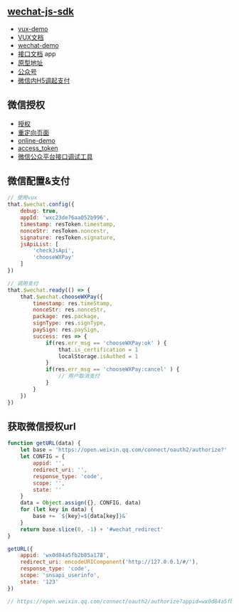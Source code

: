 ## [wechat-js-sdk](https://mp.weixin.qq.com/)

+   [vux-demo](https://vux.li/demos/v2/?x-page=v2-doc-home#/component/toast)
+   [VUX文档](https://vux.li/#/zh-CN/components?id=tabbar)
+   [wechat-demo](http://203.195.235.76/jssdk/#menu-pay)
+   [接口文档](http://doc.padmom.com/) app
+   [原型地址](http://ifqbn1.axshare.com/#g=1&p=认证)
+   [公众号](https://pay.weixin.qq.com/wiki/doc/api/jsapi.php?chapter=7_1)
+   [微信内H5调起支付](https://pay.weixin.qq.com/wiki/doc/api/jsapi.php?chapter=7_7)

## 微信授权

- [授权](https://open.weixin.qq.com/connect/oauth2/authorize?appid=wxc23de76aa052b996&redirect_uri=http%3A%2F%2Fhooli.padmom.com%2Fredirect&response_type=code&scope=snsapi_userinfo&state=STATE#wechat_redirect)
- [重定向页面](http://hooli.padmom.com/#/login?code=08183V7J05F1Dj2lH86J0HOK7J083V7T&state=STATE#/)
- [online-demo](http://203.195.235.76/jssdk/)
- [access_token](https://mp.weixin.qq.com/wiki?t=resource/res_main&id=mp1421140183)
- [微信公众平台接口调试工具](https://mp.weixin.qq.com/debug/)


## 微信配置&支付

```js
// 使用vux
that.$wechat.config({
	debug: true,
	appId: 'wxc23de76aa052b996',
	timestamp: resToken.timestamp,
	nonceStr: resToken.noncestr,
	signature: resToken.signature,
	jsApiList: [
		'checkJsApi',
		'chooseWXPay'
	]
})

// 调用支付
that.$wechat.ready(() => {
	that.$wechat.chooseWXPay({
		timestamp: res.timeStamp,
		nonceStr: res.nonceStr,
		package: res.package,
		signType: res.signType,
		paySign: res.paySign,
		success: res => {
			if(res.err_msg == 'chooseWXPay:ok' ) {
				that.is_certification = 1
				localStorage.isAuthed = 1
			}
			if(res.err_msg == 'chooseWXPay:cancel' ) {
				// 用户取消支付
			}
		}
	})
})
```


## 获取微信授权url

```js
function getURL(data) {
	let base = 'https://open.weixin.qq.com/connect/oauth2/authorize?'
	let CONFIG = {
		appid: '',
		redirect_uri: '',
		response_type: 'code',
		scope: '',
		state: ''
	}
	data = Object.assign({}, CONFIG, data)
	for (let key in data) {
		base += `${key}=${data[key]}&`
	}
	return base.slice(0, -1) + '#wechat_redirect'
}

getURL({
	appid: 'wx0d84a5fb2b85a178',
	redirect_uri: encodeURIComponent('http://127.0.0.1/#/'),
	response_type: 'code',
	scope: 'snsapi_userinfo',
	state: '123'
})

// https://open.weixin.qq.com/connect/oauth2/authorize?appid=wx0d84a5fb2b85a178&redirect_uri=http%3A%2F%2F127.0.0.1%2F%23%2F&response_type=code&scope=snsapi_userinfo&state=123&uin=MjE5MjEzNjQxNA%3D%3D&key=404ed2e603d9fa6e074c9c69d547223f395dec40945aad69f2f6e1874daaf78dcdf952a77c9a800e5068917d4b7f3fef&pass_ticket=QLtl4+AY/QdStFDGYO7wPoMY425LkKIsHIIakyX1ExP/EVYDC1weK7JmS13W2MvyV5DvkzY3EKxdwoF9z+Trnw==
```
